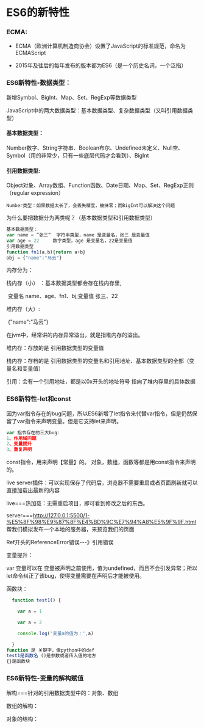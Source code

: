 # ES6的新特性

### ECMA:

- ECMA（欧洲计算机制造商协会）设置了JavaScript的标准规范，命名为ECMAScript


- 2015年及往后的每年发布的版本都为ES6（是一个历史名词，一个泛指）

### ES6新特性-数据类型：

新增Symbol、BigInt、Map、Set、RegExp等数据类型

JavaScript中的两大数据类型：基本数据类型、复杂数据类型（又叫引用数据类型）

#### 基本数据类型：

 Number数字、String字符串、Boolean布尔、Undefined未定义、Null空、Symbol（用的非常少，只有一些底层代码才会看到）、BigInt

#### 引用数据类型:

  Object对象、Array数组、Function函数、Date日期、Map、Set、RegExp正则（regular expression）

    Number类型：如果数据太长了，会丢失精度，被抹零；而BigInt可以解决这个问题

为什么要把数据分为两类呢？（基本数据类型和引用数据类型）

```javascript
基本数据类型：
var name = ”张三“  字符串类型，name 是变量名，张三 是变量值  
var age = 22     数字类型，age 是变量名，22是变量值
引用数据类型
function fn1(a,b){return a+b}
obj = {"name":"马云"}
```

内存分为：

栈内存（小）   ：基本数据类型都会存在栈内存里,

​					变量名 name、age、fn1、bj;变量值 张三、22

堆内存（大）:

​					{"name":"马云"}

在jvm中，经常讲的内存异常溢出，就是指堆内存的溢出。

堆内存：存放的是 引用数据类型的变量值

栈内存：存档的是 引用数据类型的变量名和引用地址、基本数据类型的全部（变量名和变量值）

引用：会有一个引用地址，都是以0x开头的地址符号 指向了堆内存里的具体数据

### ES6新特性-let和const

因为var指令存在的bug问题，所以ES6新增了let指令来代替var指令，但是仍然保留了var指令来声明变量。但是它支持let来声明。

```javascript
var 指令存在的三大bug:
1、作用域问题
2、变量提升
3、重复声明
```

const指令，用来声明【常量】的。 对象，数组，函数等都是用const指令来声明的。

live server插件：可以实现保存了代码后，浏览器不需要重启或者页面刷新就可以直接加载出最新的内容

live===热加载：无需重启项目，即可看到修改之后的东西。

server===http://127.0.0.1:5500/1-%E5%8F%98%E9%87%8F%E4%BD%9C%E7%94%A8%E5%9F%9F.html   帮我们模拟发布一个本地的服务器，来预览我们的页面

Ref开头的ReferenceError错误---》引用错误

变量提升：

var 变量可以在 变量被声明之前使用，值为undefined，而且不会引发异常；所以let命令纠正了该bug，使得变量需要在声明后才能被使用。

函数块：

```javascript
  function test1() {   

	var a = 1

 	var a = 2

	console.log('变量a的值为：',a)

  }
function 是 关键字，像python中的def 
test1是函数名 ()是参数或者传入值的地方
{}是函数块
```

### ES6新特性-变量的解构赋值

解构===针对的引用数据类型中的：对象、数组

数组的解构：



对象的结构：

